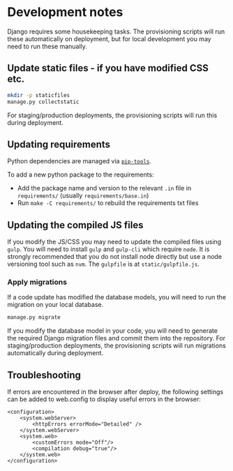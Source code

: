 # Development notes


Django requires some housekeeping tasks. The provisioning scripts will run these automatically on deployment,
but for local development you may need to run these manually.


## Update static files - if you have modified CSS etc.

```bash
mkdir -p staticfiles
manage.py collectstatic
```

For staging/production deployments, the provisioning scripts will run this during deployment.


## Updating requirements

Python dependencies are managed via [`pip-tools`](https://pypi.org/project/pip-tools/).

To add a new python package to the requirements:

* Add the package name and version to the relevant `.in` file in `requirements/` (usually `requirements/base.in`)
* Run `make -C requirements/` to rebuild the requirements txt files


## Updating the compiled JS files

If you modify the JS/CSS you may need to update the compiled files using `gulp`.
You will need to install `gulp` and `gulp-cli` which require `node`. It is strongly recommended that you do not install node directly but use a node versioning tool such as `nvm`. The `gulpfile` is at `static/gulpfile.js`.



### Apply migrations

If a code update has modified the database models, you will need to run the migration on your local database.

```bash
manage.py migrate
```

If you modify the database model in your code, you will need to generate the required Django migration files and commit them into the repository.
For staging/production deployments, the provisioning scripts will run migrations automatically during deployment.


## Troubleshooting

If errors are encountered in the browser after deploy, the following settings can be added to web.config to display useful errors in the browser:
```
<configuration>
    <system.webServer>
        <httpErrors errorMode="Detailed" />
    </system.webServer>
    <system.web>
        <customErrors mode="Off"/>
        <compilation debug="true"/>
    </system.web>
</configuration>
```
